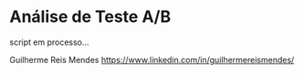 # Análise de Teste A/B

script em processo...

Guilherme Reis Mendes
https://www.linkedin.com/in/guilhermereismendes/
